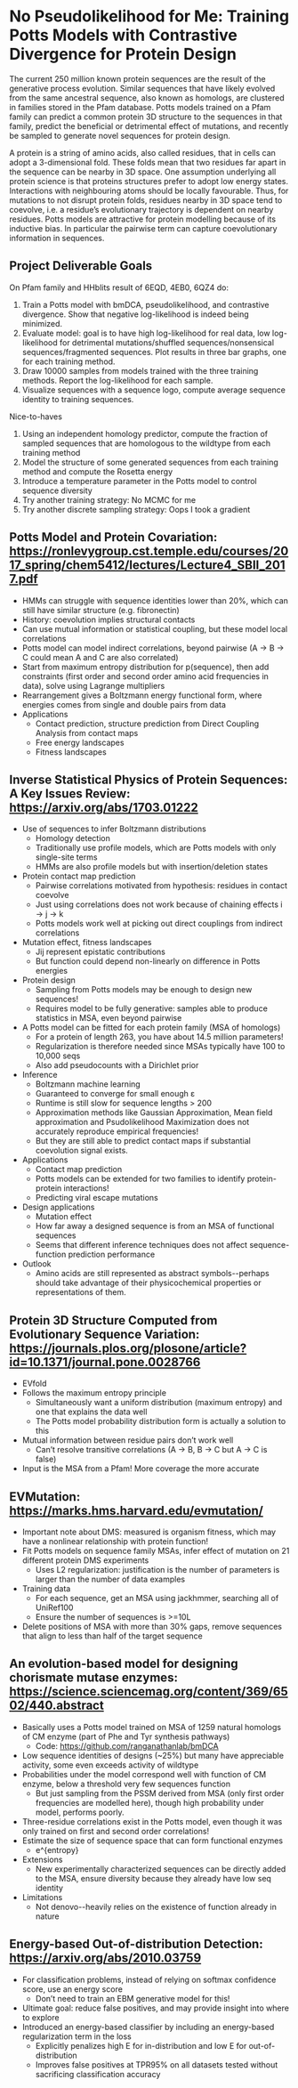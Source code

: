 # No Pseudolikelihood for Me: Training Potts Models with Contrastive Divergence for Protein Design

The current 250 million known protein sequences are the result of the generative process evolution. Similar sequences that have likely evolved from the same ancestral sequence, also known as homologs, are clustered in families stored in the Pfam database. Potts models trained on a Pfam family can predict a common protein 3D structure to the sequences in that family, predict the beneficial or detrimental effect of mutations, and recently be sampled to generate novel sequences for protein design.

A protein is a string of amino acids, also called residues, that in cells can adopt a 3-dimensional fold. These folds mean that two residues far apart in the sequence can be nearby in 3D space. One assumption underlying all protein science is that proteins structures prefer to adopt low energy states. Interactions with neighbouring atoms should be locally favourable. Thus, for mutations to not disrupt protein folds, residues nearby in 3D space tend to coevolve, i.e. a residue’s evolutionary trajectory is dependent on nearby residues. Potts models are attractive for protein modelling because of its inductive bias. In particular the pairwise term can capture coevolutionary information in sequences.


## Project Deliverable Goals

On Pfam family and HHblits result of 6EQD, 4EB0, 6QZ4 do:
1. Train a Potts model with bmDCA, pseudolikelihood, and contrastive divergence. Show that negative log-likelihood is indeed being minimized.
2. Evaluate model: goal is to have high log-likelihood for real data, low log-likelihood for detrimental mutations/shuffled sequences/nonsensical sequences/fragmented sequences. Plot results in three bar graphs, one for each training method.
3. Draw 10000 samples from models trained with the three training methods. Report the log-likelihood for each sample.
4. Visualize sequences with a sequence logo, compute average sequence identity to training sequences.

Nice-to-haves
1. Using an independent homology predictor, compute the fraction of sampled sequences that are homologous to the wildtype from each training method
2. Model the structure of some generated sequences from each training method and compute the Rosetta energy
3. Introduce a temperature parameter in the Potts model to control sequence diversity
4. Try another training strategy: No MCMC for me
5. Try another discrete sampling strategy: Oops I took a gradient

## Potts Model and Protein Covariation: https://ronlevygroup.cst.temple.edu/courses/2017_spring/chem5412/lectures/Lecture4_SBII_2017.pdf

+ HMMs can struggle with sequence identities lower than 20%, which can still have similar structure (e.g. fibronectin)
+ History: coevolution implies structural contacts
+ Can use mutual information or statistical coupling, but these model local correlations
+ Potts model can model indirect correlations, beyond pairwise (A → B → C could mean A and C are also correlated)
+ Start from maximum entropy distribution for p(sequence), then add constraints (first order and second order amino acid frequencies in data), solve using Lagrange multipliers
+ Rearrangement gives a Boltzmann energy functional form, where energies comes from single and double pairs from data
+ Applications
  + Contact prediction, structure prediction from Direct Coupling Analysis from contact maps
  + Free energy landscapes
  + Fitness landscapes

## Inverse Statistical Physics of Protein Sequences: A Key Issues Review: https://arxiv.org/abs/1703.01222

+ Use of sequences to infer Boltzmann distributions
  + Homology detection
  + Traditionally use profile models, which are Potts models with only single-site terms
  + HMMs are also profile models but with insertion/deletion states
+ Protein contact map prediction
  + Pairwise correlations motivated from hypothesis: residues in contact coevolve
  + Just using correlations does not work because of chaining effects i → j → k
  + Potts models work well at picking out direct couplings from indirect correlations
+ Mutation effect, fitness landscapes
  + Jij represent epistatic contributions
  + But function could depend non-linearly on difference in Potts energies
+ Protein design
  + Sampling from Potts models may be enough to design new sequences!
  + Requires model to be fully generative: samples able to produce statistics in MSA, even beyond pairwise
+ A Potts model can be fitted for each protein family (MSA of homologs)
  + For a protein of length 263, you have about 14.5 million parameters!
  + Regularization is therefore needed since MSAs typically have 100 to 10,000 seqs
  + Also add pseudocounts with a Dirichlet prior
+ Inference
  + Boltzmann machine learning
  + Guaranteed to converge for small enough ε 
  + Runtime is still slow for sequence lengths > 200 
  + Approximation methods like Gaussian Approximation, Mean field approximation and Psudolikelihood Maximization does not accurately reproduce empirical frequencies!
  + But they are still able to predict contact maps if substantial coevolution signal exists. 
+ Applications
  + Contact map prediction
  + Potts models can be extended for two families to identify protein-protein interactions!
  + Predicting viral escape mutations
+ Design applications
  + Mutation effect
  + How far away a designed sequence is from an MSA of functional sequences
  + Seems that different inference techniques does not affect sequence-function prediction performance
+ Outlook
  + Amino acids are still represented as abstract symbols--perhaps should take advantage of their physicochemical properties or representations of them.
 
## Protein 3D Structure Computed from Evolutionary Sequence Variation: https://journals.plos.org/plosone/article?id=10.1371/journal.pone.0028766

+ EVfold
+ Follows the maximum entropy principle
  + Simultaneously want a uniform distribution (maximum entropy) and one that explains the data well
  + The Potts model probability distribution form is actually a solution to this
+ Mutual information between residue pairs don’t work well
  + Can’t resolve transitive correlations (A → B, B → C but A → C is false)
+ Input is the MSA from a Pfam! More coverage the more accurate

## EVMutation: https://marks.hms.harvard.edu/evmutation/

+ Important note about DMS: measured is organism fitness, which may have a nonlinear relationship with protein function!
+ Fit Potts models on sequence family MSAs, infer effect of mutation on 21 different protein DMS experiments
  + Uses L2 regularization: justification is the number of parameters is larger than the number of data examples
+ Training data
  + For each sequence, get an MSA using jackhmmer, searching all of UniRef100
  + Ensure the number of sequences is >=10L
+ Delete positions of MSA with more than 30% gaps, remove sequences that align to less than half of the target sequence

## An evolution-based model for designing chorismate mutase enzymes: https://science.sciencemag.org/content/369/6502/440.abstract

+ Basically uses a Potts model trained on MSA of 1259 natural homologs of CM enzyme (part of Phe and Tyr synthesis pathways)
  + Code: https://github.com/ranganathanlab/bmDCA 
+ Low sequence identities of designs (~25%) but many have appreciable activity, some even exceeds activity of wildtype
+ Probabilities under the model correspond well with function of CM enzyme, below a threshold very few sequences function
  + But just sampling from the PSSM derived from MSA (only first order frequencies are modelled here), though high probability under model, performs poorly.
+ Three-residue correlations exist in the Potts model, even though it was only trained on first and second order correlations!
+ Estimate the size of sequence space that can form functional enzymes
  + e^{entropy}
+ Extensions
  + New experimentally characterized sequences can be directly added to the MSA, ensure diversity because they already have low seq identity
+ Limitations
  + Not denovo--heavily relies on the existence of function already in nature

## Energy-based Out-of-distribution Detection: https://arxiv.org/abs/2010.03759

+ For classification problems, instead of relying on softmax confidence score, use an energy score
  + Don’t need to train an EBM generative model for this!
+ Ultimate goal: reduce false positives, and may provide insight into where to explore
+ Introduced an energy-based classifier by including an energy-based regularization term in the loss
  + Explicitly penalizes high E for in-distribution and low E for out-of-distribution
  + Improves false positives at TPR95% on all datasets tested without sacrificing classification accuracy


